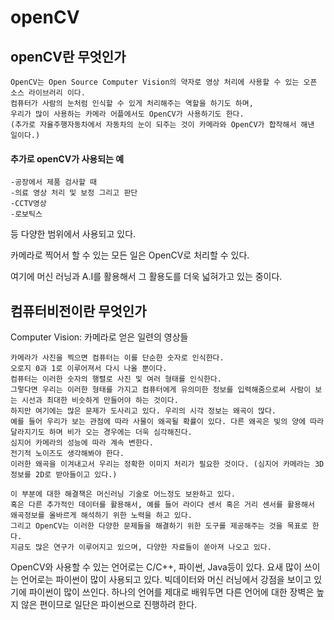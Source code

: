 # openCV

## openCV란 무엇인가
    OpenCV는 Open Source Computer Vision의 약자로 영상 처리에 사용할 수 있는 오픈 소스 라이브러리 이다. 
    컴퓨터가 사람의 눈처럼 인식할 수 있게 처리해주는 역할을 하기도 하며, 
    우리가 많이 사용하는 카메라 어플에서도 OpenCV가 사용하기도 한다. 
    (추가로 자율주행자동차에서 자동차의 눈이 되주는 것이 카메라와 OpenCV가 합작해서 해낸 일이다.) 

#### 추가로 openCV가 사용되는 예 
    -공장에서 제품 검사할 때   
    -의료 영상 처리 및 보정 그리고 판단
    -CCTV영상
    -로보틱스

등 다양한 범위에서 사용되고 있다. 

카메라로 찍어서 할 수 있는 모든 일은 OpenCV로 처리할 수 있다. 

여기에 머신 러닝과 A.I를 활용해서 그 활용도를 더욱 넓혀가고 있는 중이다.



## 컴퓨터비전이란 무엇인가
Computer Vision: 카메라로 얻은 일련의 영상들

    카메라가 사진을 찍으면 컴퓨터는 이를 단순한 숫자로 인식한다. 
    오로지 0과 1로 이루어져서 다시 나올 뿐이다.
    컴퓨터는 이러한 숫자의 행렬로 사진 및 여러 형태를 인식한다. 
    그렇다면 우리는 이러한 형태를 가지고 컴퓨터에게 유의미한 정보를 입력해줌으로써 사람이 보는 시선과 최대한 비슷하게 만들어야 하는 것이다. 
    하지만 여기에는 많은 문제가 도사리고 있다. 우리의 시각 정보는 왜곡이 많다. 
    예를 들어 우리가 보는 관점에 따라 사물이 왜곡될 확률이 있다. 다른 왜곡은 빛의 양에 따라 달라지기도 하며 비가 오는 경우에는 더욱 심각해진다. 
    심지어 카메라의 성능에 따라 계속 변한다. 
    전기적 노이즈도 생각해봐야 한다. 
    이러한 왜곡을 이겨내고서 우리는 정확한 이미지 처리가 필요한 것이다. (심지어 카메라는 3D 정보를 2D로 받아들이고 있다.) 

    이 부분에 대한 해결책은 머신러닝 기술로 어느정도 보완하고 있다. 
    혹은 다른 추가적인 데이터를 활용해서, 예를 들어 라이다 센서 혹은 거리 센서를 활용해서 왜곡정보를 올바르게 해석하기 위한 노력을 하고 있다. 
    그리고 OpenCV는 이러한 다양한 문제들을 해결하기 위한 도구를 제공해주는 것을 목표로 한다. 
    지금도 많은 연구가 이루어지고 있으며, 다양한 자료들이 쏟아져 나오고 있다. 

 

OpenCV와 사용할 수 있는 언어로는 C/C++, 파이썬, Java등이 있다. 요새 많이 쓰이는 언어로는 파이썬이 많이 사용되고 있다. 
빅데이터와 머신 러닝에서 강점을 보이고 있기에 파이썬이 많이 쓰인다.
하나의 언어를 제대로 배워두면 다른 언어에 대한 장벽은 높지 않은 편이므로 일단은 파이썬으로 진행하려 한다. 
    




